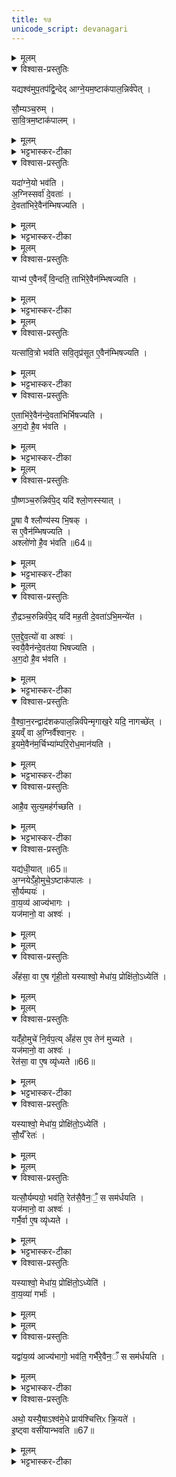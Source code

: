```yaml
---
title: १७
unicode_script: devanagari
---
```


<details><summary>मूलम्</summary>

यद्यश्व॑मुप॒तप॑द्वि॒न्देत् । आ॒ग्ने॒यम॒ष्टाक॑पाल॒न्निर्व॑पेत् ।    
</details>

<details open><summary>विश्वास-प्रस्तुतिः</summary>

यद्यश्व॑मुप॒तप॑द्वि॒न्देद् आग्ने॒यम॒ष्टाक॑पाल॒न्निर्व॑पेत् ।   

सौ॒म्यञ्च॒रुम् ।   
सा॒वि॒त्रम॒ष्टाक॑पालम् ।   
</details>

<details><summary>मूलम्</summary>

यद्यश्व॑मुप॒तप॑द्वि॒न्देद् आग्ने॒यम॒ष्टाक॑पाल॒न्निर्व॑पेत् ।   

सौ॒म्यञ्च॒रुम् ।   
सा॒वि॒त्रम॒ष्टाक॑पालम् ।   
</details>

<details><summary>भट्टभास्कर-टीका</summary>

1यद्यश्वमिति ॥ उपतपत् व्याधिविशेषः ।   
</details>

<details open><summary>विश्वास-प्रस्तुतिः</summary>

यदा॑ग्ने॒यो भव॑ति ।   
अ॒ग्निस्सर्वा॑ दे॒वताः॑ ।   
दे॒वता॑भिरे॒वैन॑म्भिषज्यति ।   
</details>

<details><summary>मूलम्</summary>

यदा॑ग्ने॒यो भव॑ति ।   
अ॒ग्निस्सर्वा॑ दे॒वताः॑ ।   
दे॒वता॑भिरे॒वैन॑म्भिषज्यति ।   
</details>

<details><summary>भट्टभास्कर-टीका</summary>

भिषज्यति अरोगं करोति ।   
</details>


<details><summary>मूलम्</summary>

याभ्य॑ ए॒वैनव्ँ वि॒न्दति॑ ॥63॥  
ताभि॑रे॒वैन॑म्भिषज्यति ।   
</details>

<details open><summary>विश्वास-प्रस्तुतिः</summary>

याभ्य॑ ए॒वैनव्ँ वि॒न्दति॒ ताभि॑रे॒वैन॑म्भिषज्यति ।   
</details>

<details><summary>मूलम्</summary>

याभ्य॑ ए॒वैनव्ँ वि॒न्दति॒ ताभि॑रे॒वैन॑म्भिषज्यति ।   
</details>

<details><summary>भट्टभास्कर-टीका</summary>

याभ्य इति । उपपन्नो व्याधिः एनं अश्वं विन्दति । ताभिरेवौषधीभिरेनमश्चं भिषज्यति । ओषधीनां प्रातिकूल्याद्व्याधिरुपजायते, आनुकूल्यादुपशाम्यति ।   
</details>


<details><summary>मूलम्</summary>

यत्सा॑वि॒त्रो भव॑ति ।  
स॒वि॒तृप्र॑सूत ए॒वैन॑म्भिषज्यति ।    
</details>

<details open><summary>विश्वास-प्रस्तुतिः</summary>

यत्सा॑वि॒त्रो भव॑ति
सवि॒तृप्र॑सूत ए॒वैन॑म्भिषज्यति ।   
</details>

<details><summary>मूलम्</summary>

यत्सा॑वि॒त्रो भव॑ति
सवि॒तृप्र॑सूत ए॒वैन॑म्भिषज्यति ।   
</details>

<details><summary>भट्टभास्कर-टीका</summary>

सवितृप्रसूतः सवित्राऽनुज्ञातः ।   
</details>

<details open><summary>विश्वास-प्रस्तुतिः</summary>

ए॒ताभि॑रे॒वैन॑न्दे॒वता॑भिर्भिषज्यति ।   
अ॒ग॒दो है॒व भ॑वति ।   
</details>

<details><summary>मूलम्</summary>

ए॒ताभि॑रे॒वैन॑न्दे॒वता॑भिर्भिषज्यति ।   
अ॒ग॒दो है॒व भ॑वति ।   
</details>

<details><summary>भट्टभास्कर-टीका</summary>

अगदः अरोगः ॥
</details>


<details><summary>मूलम्</summary>

पौ॒ष्णञ्च॒रुन्निर्व॑पेत् ।   
यदि॑ श्लो॒णस्स्यात् ।   
</details>

<details open><summary>विश्वास-प्रस्तुतिः</summary>

पौ॒ष्णञ्च॒रुन्निर्व॑पे॒द् यदि॑ श्लो॒णस्स्यात् ।   

पू॒षा वै श्लौण्य॑स्य भि॒षक् ।   
स ए॒वैन॑म्भिषज्यति ।   
अश्लो॑णो है॒व भ॑वति ॥64॥  
</details>

<details><summary>मूलम्</summary>

पौ॒ष्णञ्च॒रुन्निर्व॑पे॒द् यदि॑ श्लो॒णस्स्यात् ।   

पू॒षा वै श्लौण्य॑स्य भि॒षक् ।   
स ए॒वैन॑म्भिषज्यति ।   
अश्लो॑णो है॒व भ॑वति ॥64॥  
</details>

<details><summary>भट्टभास्कर-टीका</summary>

2श्लोणो दुष्टत्वक् ।   
</details>


<details><summary>मूलम्</summary>

रौ॒द्रञ्च॒रुन्निर्व॑पेत् ।   
यदि॑ मह॒ती दे॒वता॑ऽभि॒मन्ये॑त ।   
</details>

<details open><summary>विश्वास-प्रस्तुतिः</summary>

रौ॒द्रञ्च॒रुन्निर्व॑पे॒द् यदि॑ मह॒ती दे॒वता॑ऽभि॒मन्ये॑त ।  

ए॒त॒द्दे॒व॒त्यो॑ वा अश्वः॑ ।   
स्वयै॒वैन॑न्दे॒वत॑या भिषज्यति ।   
अ॒ग॒दो है॒व भ॑वति ।   
</details>

<details><summary>मूलम्</summary>

रौ॒द्रञ्च॒रुन्निर्व॑पे॒द् यदि॑ मह॒ती दे॒वता॑ऽभि॒मन्ये॑त ।  

ए॒त॒द्दे॒व॒त्यो॑ वा अश्वः॑ ।   
स्वयै॒वैन॑न्दे॒वत॑या भिषज्यति ।   
अ॒ग॒दो है॒व भ॑वति ।   
</details>

<details><summary>भट्टभास्कर-टीका</summary>

महती देवता पशूनां पतिः यस्मिन् अभिमन्यमाने ज्वरादिना पीड्यते । एतद्देवत्यो महादेवदेवत्योऽश्वः सर्वपशूनां पतित्वात् ॥
</details>

<details open><summary>विश्वास-प्रस्तुतिः</summary>

वै॒श्वा॒न॒रन्द्वाद॑शकपाल॒न्निर्व॑पेन्मृगाख॒रे यदि॒ नागच्छे॑त् ।  
इ॒यव्ँ वा अ॒ग्निर्वै॑श्वान॒रः ।  
इ॒यमे॒वैन॑म॒र्चिभ्या॑म्परि॒रोध॒मान॑यति ।  
</details>

<details><summary>मूलम्</summary>

वै॒श्वा॒न॒रन्द्वाद॑शकपाल॒न्निर्व॑पेन्मृगाख॒रे यदि॒ नागच्छे॑त् ।  
इ॒यव्ँ वा अ॒ग्निर्वै॑श्वान॒रः ।  
इ॒यमे॒वैन॑म॒र्चिभ्या॑म्परि॒रोध॒मान॑यति ।  
</details>

<details><summary>भट्टभास्कर-टीका</summary>

3मृगाखरे निजनिवासस्थाने सायं यदि नागच्छेत्, इयं पृथिव्येव स्वयं वैश्वानरः तस्मात् इयं एव एनं अश्वं अर्चिभ्यां ज्वालाभ्यां परिरोधं सर्वतो निरुद्ध्य आनयति ।   
</details>

<details open><summary>विश्वास-प्रस्तुतिः</summary>

आहै॒व सुत्य॒मह॑र्गच्छति ।  
</details>

<details><summary>मूलम्</summary>

आहै॒व सुत्य॒मह॑र्गच्छति ।  
</details>

<details><summary>भट्टभास्कर-टीका</summary>

ततस्सुत्यमहरागच्छत्येव सर्वधा न ततो विलम्बते ॥
</details>

<details open><summary>विश्वास-प्रस्तुतिः</summary>

यद्य॑धी॒यात् ॥65॥  
अ॒ग्नयेऽँ॑हो॒मुचे॒ऽष्टाक॑पालः ।   
सौ॒र्यम्पयः॑ ।   
वा॒य॒व्य॑ आज्य॑भागः ।   
यज॑मानो॒ वा अश्वः॑ ।   
</details>

<details><summary>मूलम्</summary>

यद्य॑धी॒यात् ॥65॥  
अ॒ग्नयेऽँ॑हो॒मुचे॒ऽष्टाक॑पालः ।   
सौ॒र्यम्पयः॑ ।   
वा॒य॒व्य॑ आज्य॑भागः ।   
यज॑मानो॒ वा अश्वः॑ ।   
</details>


<details><summary>मूलम्</summary>

अँह॑सा॒ वा ए॒ष गृ॑ही॒तः ।  
यस्याश्वो॒ मेधा॑य॒ प्रोक्षि॑तो॒ऽध्येति॑ ।
</details>

<details open><summary>विश्वास-प्रस्तुतिः</summary>

अँह॑सा॒ वा ए॒ष गृ॑ही॒तो यस्याश्वो॒ मेधा॑य॒ प्रोक्षि॑तो॒ऽध्येति॑ ।
</details>

<details><summary>मूलम्</summary>

अँह॑सा॒ वा ए॒ष गृ॑ही॒तो यस्याश्वो॒ मेधा॑य॒ प्रोक्षि॑तो॒ऽध्येति॑ ।
</details>


<details><summary>मूलम्</summary>

यदँ॑हो॒मुचे॑ नि॒र्वप॑ति ।   
अँह॑स ए॒व तेन॑ मुच्यते ।
</details>

<details open><summary>विश्वास-प्रस्तुतिः</summary>

यदँ॑हो॒मुचे॑ नि॒र्वप॒त्य् अँह॑स ए॒व तेन॑ मुच्यते ।   
यज॑मानो॒ वा अश्वः॑ ।   
रेत॑सा॒ वा ए॒ष व्यृ॑ध्यते ॥66॥  
</details>

<details><summary>मूलम्</summary>

यदँ॑हो॒मुचे॑ नि॒र्वप॒त्य् अँह॑स ए॒व तेन॑ मुच्यते ।   
यज॑मानो॒ वा अश्वः॑ ।   
रेत॑सा॒ वा ए॒ष व्यृ॑ध्यते ॥66॥  
</details>

<details><summary>भट्टभास्कर-टीका</summary>

4अधीयात् ॥ बडबां गर्दभीं वा चिन्तयेत् आरोहेद्वा, यजमानस्स्वयमश्वः प्राधान्यात्, तस्मात् यस्य यजमानस्य मेधाय यज्ञाय प्रोक्षितोऽश्वोध्येति बडबां, एष ह्यंहसा गृहीतः, तस्मात् अंहोमुचे निर्वापात् गृहीतांहसा विमुक्तो भवति ॥
</details>

<details open><summary>विश्वास-प्रस्तुतिः</summary>

यस्याश्वो॒ मेधा॑य॒ प्रोक्षि॑तो॒ऽध्येति॑ ।   
सौ॒र्यँ रेतः॑ ।   
</details>

<details><summary>मूलम्</summary>

यस्याश्वो॒ मेधा॑य॒ प्रोक्षि॑तो॒ऽध्येति॑ ।   
सौ॒र्यँ रेतः॑ ।   
</details>


<details><summary>मूलम्</summary>

यत्सौ॒र्यम्पयो॒ भव॑ति ।   
रेत॑सै॒वैन॒ँ॒ स सम॑र्धयति ।   
</details>

<details open><summary>विश्वास-प्रस्तुतिः</summary>

यत्सौ॒र्यम्पयो॒ भव॑ति॒ रेत॑सै॒वैन॒ँ॒ स सम॑र्धयति ।   
यज॑मानो॒ वा अश्वः॑ ।   
गर्भै॒र्वा ए॒ष व्यृ॑ध्यते ।   
</details>

<details><summary>मूलम्</summary>

यत्सौ॒र्यम्पयो॒ भव॑ति॒ रेत॑सै॒वैन॒ँ॒ स सम॑र्धयति ।   
यज॑मानो॒ वा अश्वः॑ ।   
गर्भै॒र्वा ए॒ष व्यृ॑ध्यते ।   
</details>

<details><summary>भट्टभास्कर-टीका</summary>

5सौर्यं रेतः वृष्ट्यादिद्वारेण तेनोत्पादितत्वात् ॥
</details>

<details open><summary>विश्वास-प्रस्तुतिः</summary>

यस्याश्वो॒ मेधा॑य॒ प्रोक्षि॑तो॒ऽध्येति॑ ।   
वा॒य॒व्या॑ गर्भाः॑ ।   
</details>

<details><summary>मूलम्</summary>

यस्याश्वो॒ मेधा॑य॒ प्रोक्षि॑तो॒ऽध्येति॑ ।   
वा॒य॒व्या॑ गर्भाः॑ ।   
</details>


<details><summary>मूलम्</summary>

यद्वा॑य॒व्य॑ आज्य॑भागो॒ भव॑ति ।   
गर्भै॑रे॒वैन॒ँ स सम॑र्धयति ।
</details>

<details open><summary>विश्वास-प्रस्तुतिः</summary>

यद्वा॑य॒व्य॑ आज्य॑भागो॒ भव॑ति॒ गर्भै॑रे॒वैन॒ँ स सम॑र्धयति ।   
</details>

<details><summary>मूलम्</summary>

यद्वा॑य॒व्य॑ आज्य॑भागो॒ भव॑ति॒ गर्भै॑रे॒वैन॒ँ स सम॑र्धयति ।   
</details>

<details><summary>भट्टभास्कर-टीका</summary>

6वायव्या गर्भाः तत्प्रेरणभवत्वात् ॥
</details>

<details open><summary>विश्वास-प्रस्तुतिः</summary>

अथो॒ यस्यै॒षाऽश्व॑मे॒धे प्राय॑श्चित्तिᳵ क्रि॒यते॑ ।   
इ॒ष्ट्वा वसी॑यान्भवति ॥67॥  
</details>

<details><summary>मूलम्</summary>

अथो॒ यस्यै॒षाऽश्व॑मे॒धे प्राय॑श्चित्तिᳵ क्रि॒यते॑ ।   
इ॒ष्ट्वा वसी॑यान्भवति ॥67॥  
</details>

<details><summary>भट्टभास्कर-टीका</summary>

7अथो अपि च एत्प्रायश्चित्तिकरणेनेष्ट्वा यागोत्तरं वसीयान् वसुमत्तरो भवति । अकरणे केवलेन यागेन वसुमान्, करणे वसुमत्तर इति विवेकः । उपकृतमेवाश्वेन, योऽध्येतीति भावः । वसीयश्शब्दो व्याख्यातः ॥

इति तृतीये नवमे सप्तदशोऽनुवाकः ॥  

</details>

